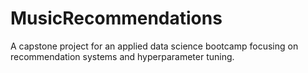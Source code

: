 # MusicRecommendations
 A capstone project for an applied data science bootcamp focusing on recommendation systems and hyperparameter tuning.

